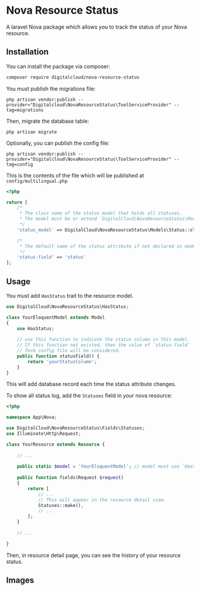 # Nova Resource Status 
A laravel Nova package which allows you to track the status of your Nova resource.

## Installation

You can install the package via composer:

```bash
composer require digitalcloud/nova-resource-status
```

You must publish the migrations file:

```shell
php artisan vendor:publish --provider="Digitalcloud\NovaResourceStatus\ToolServiceProvider" --tag=migrations
```

Then, migrate the database table:

```shell
php artisan migrate
```

Optionally, you can publish the config file:

```shell
php artisan vendor:publish --provider="Digitalcloud\NovaResourceStatus\ToolServiceProvider" --tag=config
```

This is the contents of the file which will be published at `config/multilingual.php`

```php
<?php

return [
    /*
     * The class name of the status model that holds all statuses.
     * The model must be or extend `DigitalCloud\NovaResourceStatus\Models\Status`.
     */
    'status_model' => DigitalCloud\NovaResourceStatus\Models\Status::class,

    /*
     * The default name of the status attribute if not declared in model.
     */
    'status-field' => 'status'
];
```

## Usage

You must add `HasStatus` trait to the resource model.

```php
use DigitalCloud\NovaResourceStatus\HasStatus;

class YourEloquentModel extends Model
{
    use HasStatus;
    
    // use this function to indicate the status column in this model.
    // If this function not existed, then the value of `status-field`
    // form config file will be considered.
    public function statusField() {
        return 'yourStatusColumn';
    }
}
```

This will add database record each time the status attribute changes.

To show all status log, add the `Statuses` field in your nova resource:

```php
<?php

namespace App\Nova;

use DigitalCloud\NovaResourceStatus\Fields\Statuses;
use Illuminate\Http\Request;

class YourResource extends Resource {
    
    // ...
    
    public static $model = 'YourEloquentModel'; // model must use `HasStatus` trait`
    
    public function fields(Request $request)
    {
        return [
            // ...
            // This will appear in the resource detail view.
            Statuses::make(),
            // ...
        ];
    }
    
    // ...

}
```

Then, in resource detail page, you can see the history of your resource status.

## Images
